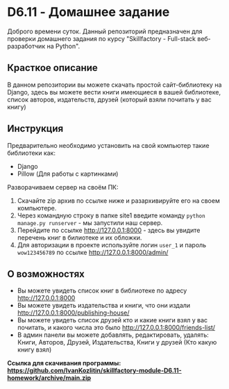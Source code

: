 # D6.11 - Домашнее задание
Доброго времени суток. Данный репозиторий предназначен для проверки домашнего задания по курсу "Skillfactory - Full-stack веб-разработчик на Python".  

## Красткое описание
В данном репозитории вы можете скачать простой сайт-библиотеку на Django, здесь вы можете вести книги имеющиеся в вашей библиотеке, список авторов, издательств, друзей (который взяли почитать у вас книгу)

## Инструкция
Предварительно необходимо установить на свой компьютер такие библиотеки как:
- Django
- Pillow (Для работы с картинками)

Разворачиваем сервер на своём ПК:  
1) Скачайте zip архив по ссылке ниже и разархивируйте его на своем компьютере.  
2) Через командную строку в папке site1 введите команду ```python manage.py runserver``` - мы запустили наш сервер.  
3) Перейдите по ссылке http://127.0.0.1:8000 - здесь вы увидите перечень книг в билиотеке и их обложки.  
4) Для авторизации в проекте используйте логин ```user_1``` и пароль ```wow123456789``` по ссылке http://127.0.0.1:8000/admin/  

## О возможностях
- Вы можете увидеть список книг в библиотеке по адресу http://127.0.0.1:8000  
- Вы можете увидеть издательства и книги, что они издали http://127.0.0.1:8000/publishing-house/  
- Вы можете увидеть список друзей кто и какие книги взял у вас почитать, и какого числа это было http://127.0.0.1:8000/friends-list/
- В админ панели вы можете добавлять, редактировать, удалять: Книги, Авторов, Друзей, Издательства, Книги у друзей (Кто какую книгу взял)

**Ссылка для скачивания программы: https://github.com/IvanKozlitin/skillfactory-module-D6.11-homework/archive/main.zip**
